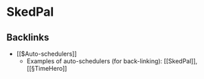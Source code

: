 # SkedPal

## Backlinks
* [[$Auto-schedulers]]
	* Examples of auto-schedulers (for back-linking): [[SkedPal]], [[§TimeHero]]

<!-- #Life -->

<!-- {BearID:6DDA7446-5134-4AF7-B46D-DE27B1BD9A71-15756-000013044DA55FF7} -->
